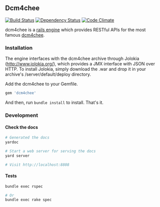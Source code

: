 ## Dcm4chee

[![Build Status](https://secure.travis-ci.org/menglifang/dcm4chee?branch=develop)](http://travis-ci.org/menglifang/dcm4chee)
[![Dependency Status](https://gemnasium.com/menglifang/dcm4chee.png)](https://gemnasium.com/menglifang/dcm4chee)
[![Code Climate](https://codeclimate.com/badge.png)](https://codeclimate.com/github/menglifang/dcm4chee)

dcm4chee is a [rails
engine](http://api.rubyonrails.org/classes/Rails/Engine.html) 
which provides RESTful APIs for the most famous
[dcm4chee](http://www.dcm4che.org).

### Installation

The engine interfaces with the dcm4chee archive through Jolokia (http://www.jolokia.org/), which provides a JMX interface with JSON over HTTP. To install Jolokia, simply download the .war and drop it in your archive's /server/default/deploy directory.

Add the dcm4chee to your Gemfile.

```ruby
gem 'dcm4chee'
```

And then, run `bundle install` to install. That's it.

### Development

#### Check the docs

```bash
# Generated the docs
yardoc

# Start a web server for serving the docs
yard server

# Visit http://localhost:8808
```

#### Tests

```bash
bundle exec rspec

# Or
bundle exec rake spec
```

